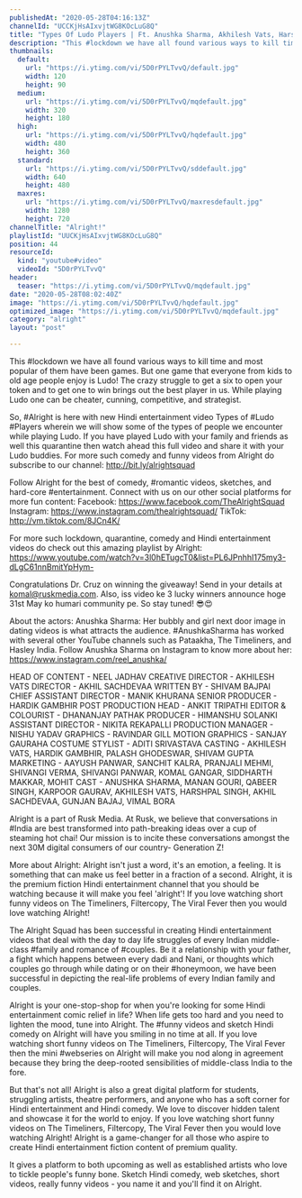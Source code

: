 ```yaml
---
publishedAt: "2020-05-28T04:16:13Z"
channelId: "UCCKjHsAIxvjtWG8KOcLuG8Q"
title: "Types Of Ludo Players | Ft. Anushka Sharma, Akhilesh Vats, Harshpal Singh, Qabeer Singh & Manan"
description: "This #lockdown we have all found various ways to kill time and most popular of them have been games. But one game that everyone from kids to old age people enjoy is Ludo! The crazy struggle to get a six to open your token and to get one to win brings out the best player in us. While playing Ludo one can be cheater, cunning, competitive, and strategist.\n\nSo, #Alright is here with new Hindi entertainment video Types of #Ludo #Players wherein we will show some of the types of people we encounter while playing Ludo. If you have played Ludo with your family and friends as well this quarantine then watch ahead this full video and share it with your Ludo buddies. For more such comedy and funny videos from Alright do subscribe to our channel: http://bit.ly/alrightsquad\n\nFollow Alright for the best of comedy, #romantic videos, sketches, and hard-core #entertainment. Connect with us on our other social platforms for more fun content: Facebook: https://www.facebook.com/TheAlrightSquad Instagram: https://www.instagram.com/thealrightsquad/ TikTok: http://vm.tiktok.com/8JCn4K/\n\nFor more such lockdown, quarantine, comedy and Hindi entertainment videos do check out this amazing playlist by Alright: https://www.youtube.com/watch?v=3l0hETugcT0&list=PL6JPnhhI175my3-dLgC61nnBmitYpHym-\n\nCongratulations Dr. Cruz on winning the giveaway! Send in your details at komal@ruskmedia.com. Also, iss video ke 3 lucky winners announce hoge 31st May ko humari community pe. So stay tuned! 😎😍\n\nAbout the actors:\nAnushka Sharma: Her bubbly and girl next door image in dating videos is what attracts the audience. #AnushkaSharma has worked with several other YouTube channels such as Pataakha, The Timeliners, and Hasley India. Follow Anushka Sharma on Instagram to know more about her: https://www.instagram.com/reel_anushka/\n\nHEAD OF CONTENT - NEEL JADHAV\nCREATIVE DIRECTOR - AKHILESH VATS\nDIRECTOR - AKHIL SACHDEVAA\nWRITTEN BY - SHIVAM BAJPAI\nCHIEF ASSISTANT DIRECTOR - MANIK KHURANA\nSENIOR PRODUCER - HARDIK GAMBHIR\nPOST PRODUCTION HEAD - ANKIT TRIPATHI\nEDITOR & COLOURIST -  DHANANJAY PATHAK\nPRODUCER - HIMANSHU SOLANKI\nASSISTANT DIRECTOR - NIKITA REKAPALLI\nPRODUCTION MANAGER - NISHU YADAV\nGRAPHICS - RAVINDAR GILL\nMOTION GRAPHICS - SANJAY GAURAHA\nCOSTUME STYLIST - ADITI SRIVASTAVA\nCASTING - AKHILESH VATS, HARDIK GAMBHIR, PALASH GHODESWAR, SHIVAM GUPTA\nMARKETING - AAYUSH PANWAR, SANCHIT KALRA, PRANJALI MEHMI, SHIVANGI VERMA, SHIVANGI PANWAR, KOMAL GANGAR, SIDDHARTH MAKKAR, MOHIT\nCAST - ANUSHKA SHARMA, MANAN GOURI, QABEER SINGH, KARPOOR GAURAV, AKHILESH VATS, HARSHPAL SINGH, AKHIL SACHDEVAA, GUNJAN BAJAJ, VIMAL BORA\n\nAlright is a part of Rusk Media. At Rusk, we believe that conversations in #India are best transformed into path-breaking ideas over a cup of steaming hot chai! Our mission is to incite these conversations amongst the next 30M digital consumers of our country- Generation Z!\n\nMore about Alright: Alright isn't just a word, it's an emotion, a feeling. It is something that can make us feel better in a fraction of a second. Alright, it is the premium fiction Hindi entertainment channel that you should be watching because it will make you feel 'alright'! If you love watching short funny videos on The Timeliners, Filtercopy, The Viral Fever then you would love watching Alright!\n\nThe Alright Squad has been successful in creating Hindi entertainment videos that deal with the day to day life struggles of every Indian middle-class #family and romance of #couples. Be it a relationship with your father, a fight which happens between every dadi and Nani, or thoughts which couples go through while dating or on their #honeymoon, we have been successful in depicting the real-life problems of every Indian family and couples.\n\nAlright is your one-stop-shop for when you're looking for some Hindi entertainment comic relief in life? When life gets too hard and you need to lighten the mood, tune into Alright. The #funny videos and sketch Hindi comedy on Alright will have you smiling in no time at all. If you love watching short funny videos on The Timeliners, Filtercopy, The Viral Fever then the mini #webseries on Alright will make you nod along in agreement because they bring the deep-rooted sensibilities of middle-class India to the fore.\n\nBut that's not all! Alright is also a great digital platform for students, struggling artists, theatre performers, and anyone who has a soft corner for Hindi entertainment and Hindi comedy. We love to discover hidden talent and showcase it for the world to enjoy. If you love watching short funny videos on The Timeliners, Filtercopy, The Viral Fever then you would love watching Alright! Alright is a game-changer for all those who aspire to create Hindi entertainment fiction content of premium quality.\n\nIt gives a platform to both upcoming as well as established artists who love to tickle people's funny bone. Sketch Hindi comedy, web sketches, short videos, really funny videos - you name it and you'll find it on Alright."
thumbnails:
  default:
    url: "https://i.ytimg.com/vi/5D0rPYLTvvQ/default.jpg"
    width: 120
    height: 90
  medium:
    url: "https://i.ytimg.com/vi/5D0rPYLTvvQ/mqdefault.jpg"
    width: 320
    height: 180
  high:
    url: "https://i.ytimg.com/vi/5D0rPYLTvvQ/hqdefault.jpg"
    width: 480
    height: 360
  standard:
    url: "https://i.ytimg.com/vi/5D0rPYLTvvQ/sddefault.jpg"
    width: 640
    height: 480
  maxres:
    url: "https://i.ytimg.com/vi/5D0rPYLTvvQ/maxresdefault.jpg"
    width: 1280
    height: 720
channelTitle: "Alright!"
playlistId: "UUCKjHsAIxvjtWG8KOcLuG8Q"
position: 44
resourceId:
  kind: "youtube#video"
  videoId: "5D0rPYLTvvQ"
header:
  teaser: "https://i.ytimg.com/vi/5D0rPYLTvvQ/mqdefault.jpg"
date: "2020-05-28T08:02:40Z"
image: "https://i.ytimg.com/vi/5D0rPYLTvvQ/hqdefault.jpg"
optimized_image: "https://i.ytimg.com/vi/5D0rPYLTvvQ/mqdefault.jpg"
category: "alright"
layout: "post"

---
```

This #lockdown we have all found various ways to kill time and most popular of them have been games. But one game that everyone from kids to old age people enjoy is Ludo! The crazy struggle to get a six to open your token and to get one to win brings out the best player in us. While playing Ludo one can be cheater, cunning, competitive, and strategist.

So, #Alright is here with new Hindi entertainment video Types of #Ludo #Players wherein we will show some of the types of people we encounter while playing Ludo. If you have played Ludo with your family and friends as well this quarantine then watch ahead this full video and share it with your Ludo buddies. For more such comedy and funny videos from Alright do subscribe to our channel: http://bit.ly/alrightsquad

Follow Alright for the best of comedy, #romantic videos, sketches, and hard-core #entertainment. Connect with us on our other social platforms for more fun content: Facebook: https://www.facebook.com/TheAlrightSquad Instagram: https://www.instagram.com/thealrightsquad/ TikTok: http://vm.tiktok.com/8JCn4K/

For more such lockdown, quarantine, comedy and Hindi entertainment videos do check out this amazing playlist by Alright: https://www.youtube.com/watch?v=3l0hETugcT0&list=PL6JPnhhI175my3-dLgC61nnBmitYpHym-

Congratulations Dr. Cruz on winning the giveaway! Send in your details at komal@ruskmedia.com. Also, iss video ke 3 lucky winners announce hoge 31st May ko humari community pe. So stay tuned! 😎😍

About the actors:
Anushka Sharma: Her bubbly and girl next door image in dating videos is what attracts the audience. #AnushkaSharma has worked with several other YouTube channels such as Pataakha, The Timeliners, and Hasley India. Follow Anushka Sharma on Instagram to know more about her: https://www.instagram.com/reel_anushka/

HEAD OF CONTENT - NEEL JADHAV
CREATIVE DIRECTOR - AKHILESH VATS
DIRECTOR - AKHIL SACHDEVAA
WRITTEN BY - SHIVAM BAJPAI
CHIEF ASSISTANT DIRECTOR - MANIK KHURANA
SENIOR PRODUCER - HARDIK GAMBHIR
POST PRODUCTION HEAD - ANKIT TRIPATHI
EDITOR & COLOURIST -  DHANANJAY PATHAK
PRODUCER - HIMANSHU SOLANKI
ASSISTANT DIRECTOR - NIKITA REKAPALLI
PRODUCTION MANAGER - NISHU YADAV
GRAPHICS - RAVINDAR GILL
MOTION GRAPHICS - SANJAY GAURAHA
COSTUME STYLIST - ADITI SRIVASTAVA
CASTING - AKHILESH VATS, HARDIK GAMBHIR, PALASH GHODESWAR, SHIVAM GUPTA
MARKETING - AAYUSH PANWAR, SANCHIT KALRA, PRANJALI MEHMI, SHIVANGI VERMA, SHIVANGI PANWAR, KOMAL GANGAR, SIDDHARTH MAKKAR, MOHIT
CAST - ANUSHKA SHARMA, MANAN GOURI, QABEER SINGH, KARPOOR GAURAV, AKHILESH VATS, HARSHPAL SINGH, AKHIL SACHDEVAA, GUNJAN BAJAJ, VIMAL BORA

Alright is a part of Rusk Media. At Rusk, we believe that conversations in #India are best transformed into path-breaking ideas over a cup of steaming hot chai! Our mission is to incite these conversations amongst the next 30M digital consumers of our country- Generation Z!

More about Alright: Alright isn't just a word, it's an emotion, a feeling. It is something that can make us feel better in a fraction of a second. Alright, it is the premium fiction Hindi entertainment channel that you should be watching because it will make you feel 'alright'! If you love watching short funny videos on The Timeliners, Filtercopy, The Viral Fever then you would love watching Alright!

The Alright Squad has been successful in creating Hindi entertainment videos that deal with the day to day life struggles of every Indian middle-class #family and romance of #couples. Be it a relationship with your father, a fight which happens between every dadi and Nani, or thoughts which couples go through while dating or on their #honeymoon, we have been successful in depicting the real-life problems of every Indian family and couples.

Alright is your one-stop-shop for when you're looking for some Hindi entertainment comic relief in life? When life gets too hard and you need to lighten the mood, tune into Alright. The #funny videos and sketch Hindi comedy on Alright will have you smiling in no time at all. If you love watching short funny videos on The Timeliners, Filtercopy, The Viral Fever then the mini #webseries on Alright will make you nod along in agreement because they bring the deep-rooted sensibilities of middle-class India to the fore.

But that's not all! Alright is also a great digital platform for students, struggling artists, theatre performers, and anyone who has a soft corner for Hindi entertainment and Hindi comedy. We love to discover hidden talent and showcase it for the world to enjoy. If you love watching short funny videos on The Timeliners, Filtercopy, The Viral Fever then you would love watching Alright! Alright is a game-changer for all those who aspire to create Hindi entertainment fiction content of premium quality.

It gives a platform to both upcoming as well as established artists who love to tickle people's funny bone. Sketch Hindi comedy, web sketches, short videos, really funny videos - you name it and you'll find it on Alright.